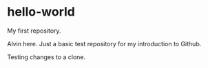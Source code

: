 # hello-world
My first repository.

Alvin here.  Just a basic test repository for my introduction to Github.

Testing changes to a clone.
